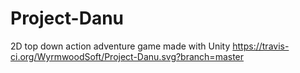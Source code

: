 # Project-Danu
2D top down action adventure game made with Unity
https://travis-ci.org/WyrmwoodSoft/Project-Danu.svg?branch=master

